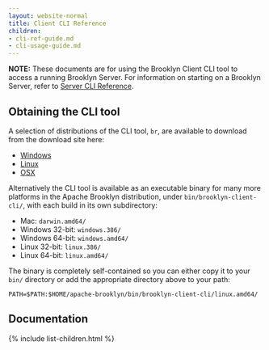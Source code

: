 ```yaml
---
layout: website-normal
title: Client CLI Reference
children:
- cli-ref-guide.md
- cli-usage-guide.md
---
```



**NOTE:** These documents are for using the Brooklyn Client CLI tool to access a running Brooklyn Server.  For
information on starting on a Brooklyn Server, refer to [Server CLI Reference](../server-cli-reference.html).

## Obtaining the CLI tool

A selection of distributions of the CLI tool, `br`, are available to download from the download site here:

* [Windows](https://www.apache.org/dyn/closer.lua/brooklyn/apache-brooklyn-{{site.brooklyn-version}}-client-cli-windows.zip)
* [Linux](https://www.apache.org/dyn/closer.lua/brooklyn/apache-brooklyn-{{site.brooklyn-version}}-client-cli-linux.tar.gz)
* [OSX](https://www.apache.org/dyn/closer.lua/brooklyn/apache-brooklyn-{{site.brooklyn-version}}-client-cli-macosx.tar.gz)

Alternatively the CLI tool is available as an executable binary for many more platforms in the Apache Brooklyn
 distribution, under `bin/brooklyn-client-cli/`, with each build in its own subdirectory:

* Mac: `darwin.amd64/`
* Windows 32-bit: `windows.386/`
* Windows 64-bit: `windows.amd64/`
* Linux 32-bit: `linux.386/`
* Linux 64-bit: `linux.amd64/`

The binary is completely self-contained so you can either copy it to your `bin/` directory
or add the appropriate directory above to your path:

    PATH=$PATH:$HOME/apache-brooklyn/bin/brooklyn-client-cli/linux.amd64/


## Documentation

{% include list-children.html %}
